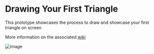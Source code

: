 # Drawing Your First Triangle
This prototype showcases the process to draw and showcase your first triangle on screen

More information on the associated [wiki](https://insidious-mandarin-b7a.notion.site/1-Rendering-your-first-triangle-106f536f73ea80a6a746e2057a6d6f7d)



![image](https://github.com/user-attachments/assets/a94abde5-494c-4c56-bbb3-4d6f099324ff)

